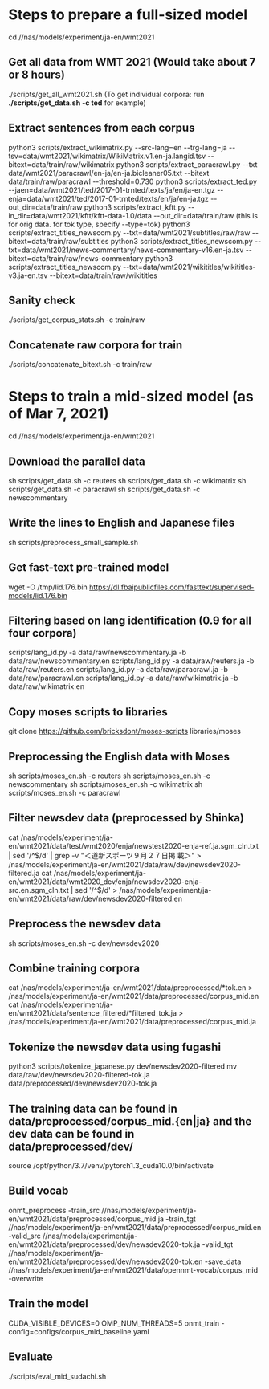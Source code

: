 # Steps to prepare a full-sized model

cd //nas/models/experiment/ja-en/wmt2021

## Get all data from WMT 2021 (Would take about 7 or 8 hours)
./scripts/get_all_wmt2021.sh
(To get individual corpora: run **./scripts/get_data.sh -c ted** for example)

## Extract sentences from each corpus
python3 scripts/extract_wikimatrix.py --src-lang=en --trg-lang=ja --tsv=data/wmt2021/wikimatrix/WikiMatrix.v1.en-ja.langid.tsv --bitext=data/train/raw/wikimatrix
python3 scripts/extract_paracrawl.py --txt data/wmt2021/paracrawl/en-ja/en-ja.bicleaner05.txt --bitext data/train/raw/paracrawl --threshold=0.730
python3 scripts/extract_ted.py --jaen=data/wmt2021/ted/2017-01-trnted/texts/ja/en/ja-en.tgz --enja=data/wmt2021/ted/2017-01-trnted/texts/en/ja/en-ja.tgz --out_dir=data/train/raw
python3 scripts/extract_kftt.py --in_dir=data/wmt2021/kftt/kftt-data-1.0/data --out_dir=data/train/raw (this is for orig data. for tok type, specify --type=tok)
python3 scripts/extract_titles_newscom.py --txt=data/wmt2021/subtitles/raw/raw --bitext=data/train/raw/subtitles
python3 scripts/extract_titles_newscom.py --txt=data/wmt2021/news-commentary/news-commentary-v16.en-ja.tsv --bitext=data/train/raw/news-commentary
python3 scripts/extract_titles_newscom.py --txt=data/wmt2021/wikititles/wikititles-v3.ja-en.tsv --bitext=data/train/raw/wikititles

## Sanity check
./scripts/get_corpus_stats.sh -c train/raw

## Concatenate raw corpora for train
./scripts/concatenate_bitext.sh -c train/raw

# Steps to train a mid-sized model (as of Mar 7, 2021)

cd //nas/models/experiment/ja-en/wmt2021

## Download the parallel data
sh scripts/get_data.sh -c reuters
sh scripts/get_data.sh -c wikimatrix
sh scripts/get_data.sh -c paracrawl
sh scripts/get_data.sh -c newscommentary

## Write the lines to English and Japanese files
sh scripts/preprocess_small_sample.sh

## Get fast-text pre-trained model
wget -O /tmp/lid.176.bin https://dl.fbaipublicfiles.com/fasttext/supervised-models/lid.176.bin

## Filtering based on lang identification (0.9 for all four corpora)
scripts/lang_id.py -a data/raw/newscommentary.ja -b data/raw/newscommentary.en
scripts/lang_id.py -a data/raw/reuters.ja -b data/raw/reuters.en
scripts/lang_id.py -a data/raw/paracrawl.ja -b data/raw/paracrawl.en
scripts/lang_id.py -a data/raw/wikimatrix.ja -b data/raw/wikimatrix.en

## Copy moses scripts to libraries
git clone https://github.com/bricksdont/moses-scripts libraries/moses

## Preprocessing the English data with Moses
sh scripts/moses_en.sh -c reuters
sh scripts/moses_en.sh -c newscommentary
sh scripts/moses_en.sh -c wikimatrix
sh scripts/moses_en.sh -c paracrawl

## Filter newsdev data (preprocessed by Shinka)
cat /nas/models/experiment/ja-en/wmt2021/data/test/wmt2020/enja/newstest2020-enja-ref.ja.sgm_cln.txt | sed '/^$/d' | grep -v "＜道新スポーツ９月２７日掲 載＞" > /nas/models/experiment/ja-en/wmt2021/data/raw/dev/newsdev2020-filtered.ja
cat /nas/models/experiment/ja-en/wmt2021/data/wmt2020_dev/enja/newsdev2020-enja-src.en.sgm_cln.txt | sed '/^$/d' > /nas/models/experiment/ja-en/wmt2021/data/raw/dev/newsdev2020-filtered.en

## Preprocess the newsdev data
sh scripts/moses_en.sh -c dev/newsdev2020

## Combine training corpora
cat /nas/models/experiment/ja-en/wmt2021/data/preprocessed/*tok.en > /nas/models/experiment/ja-en/wmt2021/data/preprocessed/corpus_mid.en
cat /nas/models/experiment/ja-en/wmt2021/data/sentence_filtered/*filtered_tok.ja > /nas/models/experiment/ja-en/wmt2021/data/preprocessed/corpus_mid.ja

## Tokenize the newsdev data using fugashi
python3 scripts/tokenize_japanese.py dev/newsdev2020-filtered
mv data/raw/dev/newsdev2020-filtered-tok.ja data/preprocessed/dev/newsdev2020-tok.ja

## The training data can be found in data/preprocessed/corpus_mid.{en|ja} and the dev data can be found in data/preprocessed/dev/

source /opt/python/3.7/venv/pytorch1.3_cuda10.0/bin/activate

## Build vocab
onmt_preprocess -train_src //nas/models/experiment/ja-en/wmt2021/data/preprocessed/corpus_mid.ja -train_tgt //nas/models/experiment/ja-en/wmt2021/data/preprocessed/corpus_mid.en -valid_src //nas/models/experiment/ja-en/wmt2021/data/preprocessed/dev/newsdev2020-tok.ja -valid_tgt //nas/models/experiment/ja-en/wmt2021/data/preprocessed/dev/newsdev2020-tok.en -save_data //nas/models/experiment/ja-en/wmt2021/data/opennmt-vocab/corpus_mid -overwrite

## Train the model
CUDA_VISIBLE_DEVICES=0 OMP_NUM_THREADS=5 onmt_train -config=configs/corpus_mid_baseline.yaml

## Evaluate
./scripts/eval_mid_sudachi.sh

